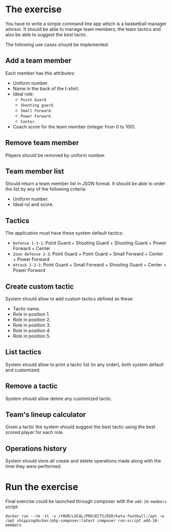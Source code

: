 # The exercise

You have to write a simple command line app which is a basketball manager advisor. 
It should be able to manage team members, the team tactics and also be able to suggest the best tactic. 

The following use cases should be implemented:

## Add a team member
Each member has this attributes:
  - Uniform number.
  - Name in the back of the t-shirt.
  - Ideal role:
    - `Point Guard`.
    - `Shooting guard`. 
    - `Small Forward`.
    - `Power Forward`.
    - `Center`.
  - Coach score for the team member (integer from 0 to 100).
    
## Remove team member
Players should be removed by uniform number.

## Team member list
Should return a team member list in JSON format.
It should be able to order the list by any of the following criteria:
  - Uniform number.
  - Ideal rol and score.

## Tactics
The application must have these system default tactics:
  - `Defense 1-3-1`: Point Guard + Shooting Guard + Shooting Guard + Power Forward + Center   
  - `Zone defense 2-3`: Point Guard + Point Guard + Small Forward + Center + Power Forward
  - `Attack 2-2-1`: Point Guard + Small Forward + Shooting Guard + Center + Power Forward

## Create custom tactic
System should allow to add custom tactics defined as these:
  - Tactic name.
  - Role in position 1.
  - Role in position 2.
  - Role in position 3.
  - Role in position 4.
  - Role in position 5.

## List tactics
System should allow to print a tactic list (in any order), both system default and customized.    

## Remove a tactic
System should allow delete any customized tactic.

## Team's lineup calculator
Given a tactic the system should suggest the best tactic using the best scored player for each role.

## Operations history
System should store all create and delete operations made along with the time they were performed.

# Run the exercise     
    
Final exercise could be launched through composer with the `add-10-members` script:

    docker run --rm -it -v /YOUR/LOCAL/PROJECTS/DIR/kata-football:/opt -w /opt shippingdocker/php-composer:latest composer run-script add-10-members
    
